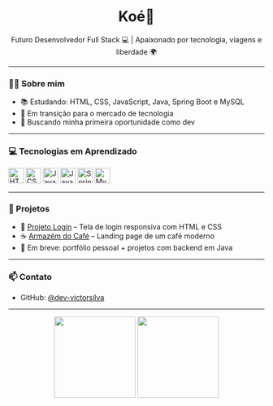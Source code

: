 <h1 align="center">Koé👋</h1>

<p align="center">
  Futuro Desenvolvedor Full Stack 💻 | Apaixonado por tecnologia, viagens e liberdade 🌍
</p>

---

### 👨‍💻 Sobre mim

- 📚 Estudando: HTML, CSS, JavaScript, Java, Spring Boot e MySQL  
- 🚀 Em transição para o mercado de tecnologia  
- 🎯 Buscando minha primeira oportunidade como dev

---

### 💻 Tecnologias em Aprendizado

<p>
  <img src="https://cdn.jsdelivr.net/gh/devicons/devicon/icons/html5/html5-original.svg" width="30" alt="HTML" />
  <img src="https://cdn.jsdelivr.net/gh/devicons/devicon/icons/css3/css3-original.svg" width="30" alt="CSS" />
  <img src="https://cdn.jsdelivr.net/gh/devicons/devicon/icons/javascript/javascript-original.svg" width="30" alt="JavaScript" />
  <img src="https://cdn.jsdelivr.net/gh/devicons/devicon/icons/java/java-original.svg" width="30" alt="Java" />
  <img src="https://cdn.jsdelivr.net/gh/devicons/devicon/icons/spring/spring-original.svg" width="30" alt="Spring Boot" />
  <img src="https://cdn.jsdelivr.net/gh/devicons/devicon/icons/mysql/mysql-original.svg" width="30" alt="MySQL" />
</p>

---

### 🧪 Projetos

- 🔐 [Projeto Login](https://github.com/dev-victorsilva/projeto-login) – Tela de login responsiva com HTML e CSS  
- ☕ [Armazém do Café](https://github.com/dev-victorsilva/projeto-landing-page-cafe) – Landing page de um café moderno  
- 🔧 Em breve: portfólio pessoal + projetos com backend em Java  

---

### 📫 Contato

- GitHub: [@dev-victorsilva](https://github.com/dev-victorsilva)

---

<div align="center">
  <img height="160" src="https://github-readme-stats.vercel.app/api?username=dev-victorsilva&show_icons=true&theme=radical" />
  <img height="160" src="https://github-readme-stats.vercel.app/api/top-langs/?username=dev-victorsilva&layout=compact&theme=radical" />
</div>

